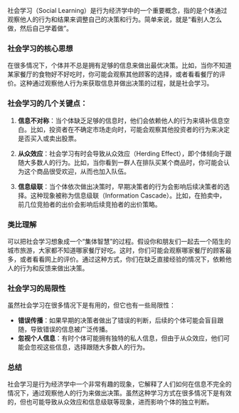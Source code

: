 社会学习（Social Learning）是行为经济学中的一个重要概念，指的是个体通过观察他人的行为和结果来调整自己的决策和行为。简单来说，就是“看别人怎么做，然后自己学着做”。

### 社会学习的核心思想

在很多情况下，个体并不总是拥有足够的信息来做出最优决策。比如，当你不知道某家餐厅的食物好不好吃时，你可能会观察其他顾客的选择，或者看看餐厅的评价。这种通过观察他人行为来获取信息并做出决策的过程，就是社会学习。

### 社会学习的几个关键点：

1. **信息不对称**：当个体缺乏足够的信息时，他们会依赖他人的行为来填补信息空白。比如，投资者在不确定市场走向时，可能会观察其他投资者的行为来决定是否买入或卖出股票。

2. **从众效应**：社会学习有时会导致从众效应（Herding Effect），即个体倾向于跟随大多数人的行为。比如，当你看到一群人在排队买某个商品时，你可能会认为这个商品很受欢迎，从而也加入队伍。

3. **信息级联**：当个体依次做出决策时，早期决策者的行为会影响后续决策者的选择。这种现象被称为信息级联（Information Cascade）。比如，在拍卖中，前几位竞拍者的出价会影响后续竞拍者的出价策略。

### 类比理解

可以把社会学习想象成一个“集体智慧”的过程。假设你和朋友们一起去一个陌生的城市旅游，大家都不知道哪家餐厅好吃。这时，你们可能会观察哪家餐厅的顾客最多，或者看看网上的评价。通过这种方式，你们在缺乏直接经验的情况下，依赖他人的行为和反馈来做出决策。

### 社会学习的局限性

虽然社会学习在很多情况下是有用的，但它也有一些局限性：

- **错误传播**：如果早期的决策者做出了错误的判断，后续的个体可能会盲目跟随，导致错误的信息被广泛传播。
- **忽视个人信息**：有时个体可能拥有独特的私人信息，但由于从众效应，他们可能会忽视这些信息，选择跟随大多数人的行为。

### 总结

社会学习是行为经济学中一个非常有趣的现象，它解释了人们如何在信息不完全的情况下，通过观察他人的行为来做出决策。虽然这种学习方式在很多情况下是有效的，但也可能导致从众效应和信息级联等现象，进而影响个体的独立判断。
